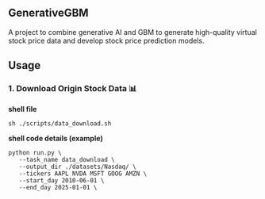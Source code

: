 ## GenerativeGBM
A project to combine generative AI and GBM to generate high-quality virtual stock price data and develop stock price prediction models.


## Usage
### 1. Download Origin Stock Data 📊 
**shell file**
```
sh ./scripts/data_download.sh
```
**shell code details (example)**
```
python run.py \
   --task_name data_download \
   --output_dir ./datasets/Nasdaq/ \
   --tickers AAPL NVDA MSFT GOOG AMZN \
   --start_day 2010-06-01 \
   --end_day 2025-01-01 \
```